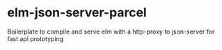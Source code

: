 # elm-json-server-parcel

Boilerplate to compile and serve elm with a http-proxy to json-server for fast api prototyping
